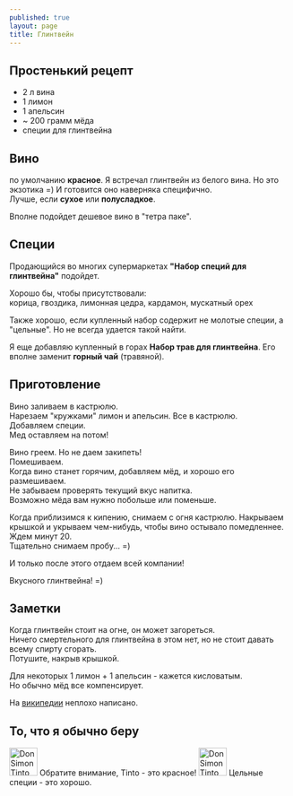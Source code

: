 ```yaml
---
published: true
layout: page
title: Глинтвейн
---
```



Простенький рецепт
------------------

- 2 л вина
- 1 лимон
- 1 апельсин
- ~ 200 грамм мёда
- специи для глинтвейна

Вино
------------------
по умолчанию **красное**. Я встречал глинтвейн из белого вина. Но это экзотика =) И готовится оно наверняка специфично.  
Лучше, если **сухое** или **полусладкое**.  
  
Вполне подойдет дешевое вино в "тетра паке".

Специи
-------------------
Продающийся во многих супермаркетах **"Набор специй для глинтвейна"** подойдет.  

Хорошо бы, чтобы присутствовали:  
	корица, гвоздика, лимонная цедра, кардамон, мускатный орех

Также хорошо, если купленный набор содержит не молотые специи, а "цельные". Но не всегда удается такой найти.  

Я еще добавляю купленный в горах **Набор трав для глинтвейна**. Его вполне заменит **горный чай** (травяной).  

Приготовление
-------------------
Вино заливаем в кастрюлю.  
Нарезаем "кружками" лимон и апельсин. Все в кастрюлю.  
Добавляем специи.  
Мед оставляем на потом!  

Вино греем. Но не даем закипеть!  
Помешиваем.  
Когда вино станет горячим, добавляем мёд, и хорошо его размешиваем.  
Не забываем проверять текущий вкус напитка.  
Возможно мёда вам нужно побольше или поменьше.  

Когда приблизимся к кипению, снимаем с огня кастрюлю. Накрываем крышкой и укрываем чем-нибудь, чтобы вино остывало помедленнее.  
Ждем минут 20.  
Тщательно снимаем пробу... =)  

И только после этого отдаем всей компании!  

Вкусного глинтвейна! =)

Заметки
-------------------
Когда глинтвейн стоит на огне, он может загореться.  
Ничего смертельного для глинтвейна в этом нет, но не стоит давать всему спирту сгорать.  
Потушите, накрыв крышкой.  

Для некоторых 1 лимон + 1 апельсин - кажется кисловатым.  
Но обычно мёд все компенсирует.

На [википедии](https://ru.wikipedia.org/wiki/%D0%93%D0%BB%D0%B8%D0%BD%D1%82%D0%B2%D0%B5%D0%B9%D0%BD) неплохо написано.

То, что я обычно беру
---------------------
<img src="http://davidlansing.com/wp-content/uploads/2012/04/Spain-Don-Simon.jpg" alt="Don Simon Tinto" style="width: 50px;"/>
Обратите внимание, Tinto - это красное!

<img src="http://www.goodsmatrix.ru/BigImages/4740018135597.jpg" alt="Don Simon Tinto" style="width: 50px;"/>
Цельные специи - это хорошо.




